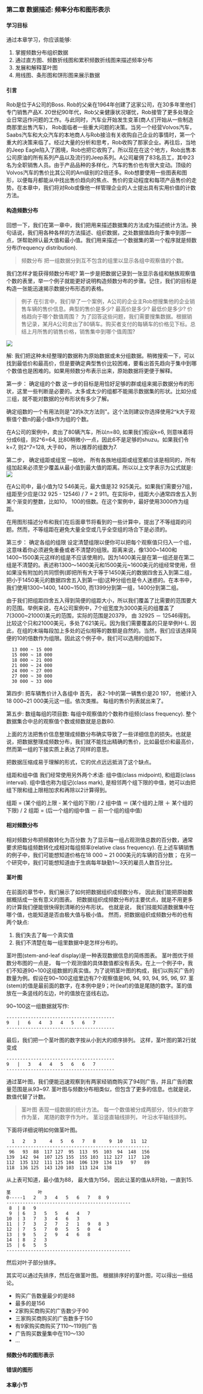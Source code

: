 ### 第二章 数据描述: 频率分布和图形表示

#### 学习目标
  通过本章学习，你应该能够:
  1. 掌握频数分布组织数据
  2. 通过直方图、频数折线图和累积频数折线图来描述频率分布
  3. 发展和解释茎叶图
  4. 用线图、条形图和饼形图来展示数据

#### 引言
  Rob是位于A公司的Boss. Rob的父亲在1964年创建了这家公司，在30多年里他们专门销售产品X. 20世纪90年代，Rob父亲健康状况堪忧，Rob接管了更多处理企业日常运作问题的工作。与此同时，汽车业开始发生变革(商人们开始从一些制造商那里出售汽车)， Rob面临者一些重大问题的决策。当另一个经营Volvos汽车，Saabs汽车和大众汽车的本地商人与Rob接洽有关收购自己企业的事情时，第一个重大的决策来临了。经过大量的分析和思考，Rob收购了那家企业。再往后，当地的Jeep Eagle陷入了困境，Rob也把它收购了。所以现在在这个地方，Rob出售本公司原油的所有系列产品以及流行的Jeep系列。A公司雇佣了83名员工，其中23名为全职销售人员。由于产品品种的多样化，汽车的售价也有很大变动。顶级的Volvos汽车的售价比其公司的Am级别的2倍还多。Rob想要使用一些图表和图形，以便每月都能从中找出售价趋向的焦点、售价的变动程度和每项产品售价的走势。在本章中，我们将对Rob或像他一样管理企业的人士提出具有实用价值的计数方法。

#### 构造频数分布
  回想一下，我们在第一章中，我们把用来描述数据集的方法成为描述统计方法。换句话说，我们用各种各样的方法描述、组织数据，之处数据值趋向于集中到那一点，饼帮助辨认最大值和最小值。我们用来描述一个数据集的第一个程序就是频数分布(frequency distribution).
> 频数分布 把一组数据分到互不包含的组里以显示各组中观察值的个数。

  我们怎样才能获得频数分布呢? 第一步是把数据记录到一张显示各组和魅族观察值个数的表里，举一个例子就能更好说明构造频数分布的步骤。记住，我们的目标是构造一张能迅速揭示数据分布形态的表格。
  
> 例子 在引言中，我们举了一个案例，A公司的企业主Rob想搜集他的企业销售车辆的售价信息。典型的售价是多少? 最高价是多少? 最低价是多少? 价格趋向于哪个数值周围？ 为了回答这些问题，我们需要搜集数据。根据销售记录，某月A公司卖出了80辆车。购买者支付的每辆车的价格见下标。总结上月所售的销售价格，销售集中到哪个值周围?

  ![](https://github.com/walkerqiao/walkman/blob/master/images/da/bizzstat_frequency_pandiyake.png)
  
  解: 我们把这种未经整理的数据称为原始数据或未分组数据。稍微搜索一下，可以找到最低价和最高价，但是要确定典型售价比较困难，要看出首先趋向于集中到哪个数值也是困难的。如果用频数分布表示出来，原始数据将更便于解释。
  
  第一步： 确定组的个数
  这一步的目标是用恰好足够的群或组来揭示数据分布的形状，这里一些判断是必要的。太多或太少的组都不能揭示数据集的形状。比如分成三组，就不能对数据的分布形状有多少了解。
  
  确定组数的一个有用法则是"2的k次方法则"。这个法则建议你选择使用2^k大于观察值个数n的最小值k作为组的个数。
  
  在A公司的案例中，卖出了80辆汽车，所以n=80, 如果我们假设k=6, 则意味着将分成6组，则2^6=64, 比80稍微小一点，因此6不是足够的shuzu。如果我们令k=7, 则2^7=128, 大于80， 所以推荐的组数为7.
  
  第二步， 确定组距或组宽 一般地， 所有各族地组距或组宽都应该是相同的，所有组加起来必须至少覆盖从最小值到最大值的距离。所以以上文字表示为公式就是:
  ![](https://github.com/walkerqiao/walkman/blob/master/images/da/bizzstat_frequency_group_width.png)
  
  在A公司中，最小值为12 546美元，最大值是32 925美元。如果我们需要分7组，组距至少应是(32 925 - 12546) / 7 = 2 911。在实际中，组距大小通常四舍五入到某个渐变的整数，比如10， 100的倍数。在这个案例中，最好使用3000作为组距。
  
  在用图形描述分布和我们在后面章节将看到的一些计算中，提出了不等组距的问题。然而，不等组距在避免大量全空或几乎全空组的场合下是必须的。
  
  第三步： 确定各组的组限 设定清楚组限以便你可以把每个观察值只归入一个组，这意味着你必须避免重叠或者不清楚的组限。距离来说，像1300~1400和1400~1500美元这样的组是不应该使用的。因为1400美元是在第一组还是在第二组是不清楚的。表述称1300～1400美元和1500美元~1600美元的组经常使用，但如果没有附加的共同惯例(即把所有大于等于1450美元的数据四舍五入到第二组，把小于1450美元的数据四舍五入到第一组)这种分组也是令人迷惑的。在本书中，我们使用1300~1400, 1400~1500, 而1399分到第一组，1400分到第二组。
  
  由于我们把组距四舍五入得到简便的组距大小，所以我们覆盖了比需要的范围要大的范围。举例来说，在A公司案例中，7个组宽度为3000美元的组覆盖了7(3000~21000)美元的范围，实际的范围是20379， 由 32925 － 12546得到。比较这个只和21000美元，多处了621美元。因为我们需要覆盖的只是举例H-L. 因此，在组的末端每段加上多处的近似相等的数额是自然的。当然，我们应该选择简便的10的倍数作为组限。因此这个例子中，我们可以选用的组如下。
```
  13 000 ~ 15 000
  15 000 ~ 18 000
  18 000 ~ 21 000
  21 000 ~ 24 000
  24 000 ~ 27 000
  27 000 ~ 30 000
  30 000 ~ 33 000
```
  第四步: 把车辆售价计入各组中 首先， 表2-1中的第一辆售价是20 197， 他被计入18 000~21 000美元这一组。依次类推。 每组的售价列表就出来了。
  
  第五步: 数组每组的项目数: 每组中观察值的个数称作组频(class frequency). 整个数据集合中总的观察值个数或频数就是总数80.
  
  上面的方法把售价信息整理成频数分布确实导致了一些详细信息的损失。也就是说，把数据整理成频数分布，我们就不能找出精确的售价，比如最低价和最高价， 然而第一组的下接实质上表达了同样的意思。 
  
  把数据压缩成易于理解的形式，它的优点远远抵消了这个缺点。

  组距和组中值
  我们经常使用另外两个术语: 组中值(class midpoint), 和组距(class interval). 组中值也称为组记(class mark), 是相邻两个组下限的中值，她可以由把组下限和组上限相加求和再除以2计算得到。
  
  组距 = (某个组的上限 - 某个组的下限) / 2
  组中值 ＝ (某个组的上限 ＋ 某个组的下限) / 2
  组距 = (后一个组的组中值 － 前一个组的组中值)

#### 相对频数分布
  相对频数分布把频数转化为百分数
  为了显示每一组占观测值总数的百分数，通常要求把每组频数转化成相对每组频率(relative class frequency). 在上述车辆销售的例子中，我们可能想知道价格在18 000 ~ 21 000美元的车辆的百分数； 在另一个研究中，我们可能想知道由于生病每年缺勤1～3天的雇员人数百分比。

#### 茎叶图
  在前面的章节中，我们展示了如何把数据组织成频数分布， 因此我们能把原始数据概括成一张有意义的图表。 把数据组织成频数分布的主要优点，就是不用更多的计算我们便能很快得到清晰的分布形状。 也就是说， 我们技能知道数据集中在哪个值，也能知道是否由极大值与极小值。 然而，把数据组织成频数分布的也有两个缺点:
  1. 我们失去了每一个真实值
  2. 我们不清楚在每一组里数据中是怎样分布的。
  
  茎叶图(stem-and-leaf display)是一种表现数据信息的简练图表。 茎叶图优于频数分布图的一点是， 每一个观测值的具体数值都没有丢失。在上一个例子中，我们不知道90~100这组数据的真实值。为了说明茎叶图的构成，我们以购买广告的数量为例。假设在90~100这组里边有7个观察值是96, 94, 93, 94, 95, 96, 97. 茎(stem)的值是最前面的数字，在本例中是9；叶(leaf)的值是尾随的数字。茎的值放在一条竖线的左边，叶的值放在竖线右边。

  90~100这一组数据就写作:
```
----------------------------------------
9   |   6   4   3   4   5   6   7
----------------------------------------
```
  最后，我们把一个茎叶图的数字按从小到大的顺序排列。 这样，茎叶图的第2行就变成
```
----------------------------------------
9   |   3   4   4   5   6   6   7
----------------------------------------
```
  通过茎叶图，我们便能迅速观察到有两家经销商购买了94则广告，并且广告的数量范围是从93~97. 茎叶图与频数分布相类似，但包含了更多的信息。也就是说，数值代替了计数。
  
> 茎叶图 表现一组数据的统计方法。 每一个数值被分成两部分，领头的数字作为茎， 尾随的数字作为叶。 茎沿竖直轴线排列， 叶沿水平轴线排列。

  下面将详细说明如何做茎叶图。
```
  1   2   3     4   5   6   7   8     9  10   11  12
-----------------------------------------------------
 96   93  88  117 127  95  113  95  103  94  148  156
139  142  94  107 125 155  155 103  112 127  117  120
112  135 132  111 125 104  106 139  134 119   97   89
118  136 125  143 120 103  113 124  138
```
  从上表可知道，最小值为88， 最大值为156， 因此让茎的值从8开始，一直到15. 
```
茎          叶
0-----1   2   3   4   5   6   7   8  9
----------------------------------------------
 8  | 8   9
 9  | 6   3   5   5   4   4   7
10  | 3   7   3   4   6   3
11  | 7   3   2   7   2   1   9   8  3
12  | 7   5   7   0   5   5   0   4
13  | 9   5   2   9   4   6   8
14  | 8   2   3
15  | 6   5   5
----------------------------------------------
```
  然后对叶子部分排序。
  
  其实可以通过先排序，然后在做茎叶图。
  根据排序好的茎叶图，可以得出一些结论。
  * 购买广告数量最少的是88
  * 最多的是156
  * 2家购买商购买的广告数少于90
  * 三家购买商购买的广告数多于150
  * 有9家购买商购买了110～119则广告
  * 广告购买数量集中在110～130
  * ...

#### 频数分布的图形表示

#### 错误的图形

#### 本章小节
